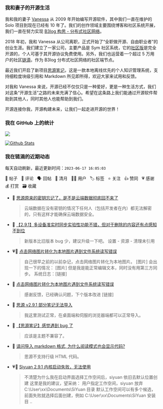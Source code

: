 ### 我和妻子的开源生活

我和我的妻子 [Vanessa](https://github.com/Vanessa219) 从 2009 年开始编写开源软件，其中我们一直在维护的 Solo 项目到现在已经有 10 年了。我们的创作领域主要围绕博客和社区系统开展，我们一直在努力实现 [B3log 构思 - 分布式社区网络](https://ld246.com/article/1546941897596)。

2018 年初，我和 Vanessa 从公司离职，正式开始了“全职做开源、自由职业者”的创业生涯。我们建立了一家公司，主要产品是 Sym 社区系统，它的[社区版](https://github.com/88250/symphony)是完全开源的，个人可基于其开源协议免费使用。另外，我们也运营着一个超过 5 万用户的社区[链滴](https://ld246.com)，作为 B3log 分布式社区网络的社区端节点。

最近我们开启了新项目[思源笔记](https://github.com/siyuan-note/siyuan)，这是一款本地离线优先的个人知识管理系统，支持细粒度块级引用和 Markdown 所见即所得，欢迎大家来试用和反馈。

对我和 Vanessa 来说，开源已经不仅仅只是一种爱好，更是一种生活方式，我们对这条“开源生活”之路的未来充满了信心。希望在这条路上我们能通过开源软件帮助到其他人，同时其他人也能帮助到我们。

开源连接你我，开源构建未来，让我们一起走进开源的世界！

### 我在 GitHub 上的统计

<a title="Hits" target="_blank" href="https://github.com/88250/88250"><img src="https://hits.b3log.org/88250/88250.svg"></a>

[![Github Stats](https://github-readme-stats.vercel.app/api?username=88250&theme=tokyonight&show_icons=true)](https://github.com/88250)

<!--events start -->

### 我在链滴的近期动态

每天自动刷新，最近更新时间：`2023-06-17 16:05:03`

📝 帖子 &nbsp; 💬 评论 &nbsp; 🗣 回帖 &nbsp; 🌙 清月 &nbsp; 👨‍💻 用户 &nbsp; 🏷️ 标签 &nbsp; ⭐️ 关注 &nbsp; 👍 赞同 &nbsp; 💗 感谢 &nbsp; 💰 打赏 &nbsp; 🗃 收藏

* 💬 [思源原来的密钥忘记了，是不是云端数据彻底回不来了](https://ld246.com/article/1686755235064/comment/1686987341160#comments)

  > 云端数据在没有密钥的情况下任何人（包括开发者在内）都无法解密的，只有这样才能确保云端数据安全。
* 💬 [【2.9.1】多设备准实时同步实验性功能不错，但对于删除的内容还有点感知不到位](https://ld246.com/article/1686639858529/comment/1686987248493#comments)

  > 新版本比旧版本 bug 少，建议升级一下吧。 设置 - 资源 - 清理未引用
* 💗📝 [点击网络图片转化为本地图片遇到文件系统读写错误](https://ld246.com/article/1686921537319)

  > 自己很早之前的以前杂记，点击网络图片转化为本地图片。 [图片] 会出现一下的情况： [图片] 但是我是能正常编辑文本，同时没有用第三方同步。 系统日志：[链接]
* 💬 [点击网络图片转化为本地图片遇到文件系统读写错误](https://ld246.com/article/1686921537319/comment/1686986548208#comments)

  > 感谢反馈，已经确认问题，下个版本改进 [链接]
* 💬 [思源 v2.9.1 部分笔记无法导入](https://ld246.com/article/1686930214376/comment/1686985729344#comments)

  > 我这里测试正常，在桌面端和伺服的浏览器端都可以正常导入。
* 💬 [【思源笔记】感觉遇到 bug 了](https://ld246.com/article/1686981999589/comment/1686982191851#comments)

  > 应该是主题不兼容了。
* 💬 [请问导入 markdown 格式, 为什么阅读模式也会显示代码?](https://ld246.com/article/1686975070583/comment/1686976066822#comments)

  > 思源不支持行级 HTML 代码。
* 💗💬 [Siyuan 2.9.1 内核启动失败，无法使用](https://ld246.com/article/1686961628886/comment/1686969702185#comments)

  > 不清楚为什么我在启动界面选择工作空间后，siyuan 依旧去默认位置创建 这里是我的建议，望采纳： 用户指定工作空间，siyuan 放弃 C:\User\xx\Documents\SiYuan 目录 默认工作空间可以有多个候选，前面失败就选择后面创建，例如 C:\User\xx\Documents\SiYuan 安装目 ..


<!--events end -->
